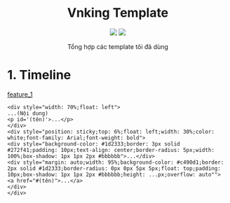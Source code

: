 <div align="center">

# Vnking Template

[![][github-shield]][github-url]
[![][vnking-shield]][vnking-url]

[github-shield]:https://img.shields.io/badge/Github-Linos1391-151b23
[github-url]:https://github.com/Linos1391

[vnking-shield]:https://img.shields.io/badge/Vnking-Linos-f29b11
[vnking-url]:https://vnkings.com/author/linos

Tổng hợp các template tôi đã dùng

</div>

# 1. Timeline

[feature_1](assets/feature_1.gif)

```
<div style="width: 70%;float: left">
...(Nội dung)
<p id='(tên)'>...</p>
</div>
<div style="position: sticky;top: 6%;float: left;width: 30%;color: white;font-family: Arial;font-weight: bold">
<div style="background-color: #1d2333;border: 3px solid #272f41;padding: 10px;text-align: center;border-radius: 5px;width: 100%;box-shadow: 1px 1px 2px #bbbbbb">...</div>
<div style="margin: auto;width: 95%;background-color: #c490d1;border: 2px solid #1d2333;border-radius: 0px 0px 5px 5px;float: top;padding: 10px;box-shadow: 1px 1px 2px #bbbbbb;height: ...px;overflow: auto"">
<a href="#(tên)">...</a>
</div>
</div>
```



